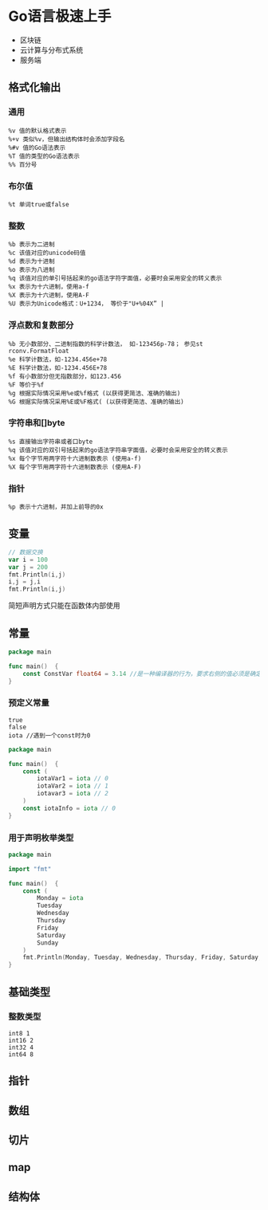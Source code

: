 # Go语言极速上手

* 区块链
* 云计算与分布式系统
* 服务端

## 格式化输出

### 通用

````
%v 值的默认格式表示 
%+v 类似%v，但输出结构体时会添加字段名 
%#v 值的Go语法表示 
%T 值的类型的Go语法表示 
%% 百分号
````

### 布尔值

````
%t 单词true或false
````

### 整数

````
%b 表示为二进制 
%c 该值对应的unicode码值 
%d 表示为十进制 
%o 表示为八进制 
%q 该值对应的单引号括起来的go语法字符字面值，必要时会采用安全的转义表示 
%x 表示为十六进制，使用a-f 
%X 表示为十六进制，使用A-F 
%U 表示为Unicode格式：U+1234， 等价于"U+%04X” |
````

### 浮点数和复数部分

````
%b 无小数部分、二进制指数的科学计数法， 如-123456p-78； 参见st rconv.FormatFloat 
%e 科学计数法，如-1234.456e+78 
%E 科学计数法，如-1234.456E+78 
%f 有小数部分但无指数部分，如123.456 
%F 等价于%f 
%g 根据实际情况采用%e或%f格式 (以获得更简洁、准确的输出) 
%G 根据实际情况采用%E或%F格式( (以获得更简洁、准确的输出)
````

### 字符串和[]byte

`````
%s 直接输出字符串或者口byte 
%q 该值对应的双引号括起来的go语法字符串字面值，必要时会采用安全的转义表示 
%x 每个字节用两字符十六进制数表示 (使用a-f) 
%X 每个字节用两字符十六进制数表示 (使用A-F)
`````

### 指针

````
%p 表示十六进制，并加上前导的0x
````

## 变量

````go
// 数据交换
var i = 100
var j = 200
fmt.Println(i,j)
i,j = j,i
fmt.Println(i,j)
````

简短声明方式只能在函数体内部使用 

## 常量

`````go
package main

func main()  {
	const ConstVar float64 = 3.14 //是一种编译器的行为，要求右侧的值必须是确定的
}
`````

### 预定义常量

````
true
false
iota //遇到一个const时为0
````

````go
package main

func main()  {
	const (
		iotaVar1 = iota // 0
		iotaVar2 = iota // 1
		iotavar3 = iota // 2
	)
	const iotaInfo = iota // 0
}
````

### 用于声明枚举类型

````go
package main

import "fmt"

func main()  {
	const (
		Monday = iota
		Tuesday
		Wednesday
		Thursday
		Friday
		Saturday
		Sunday
	)
	fmt.Println(Monday, Tuesday, Wednesday, Thursday, Friday, Saturday, Sunday) // 0 1 2 3 4 5 6
}
````

## 基础类型

### 整数类型

````
int8 1
int16 2
int32 4 
int64 8
````



## 指针

## 数组

## 切片

## map

## 结构体








